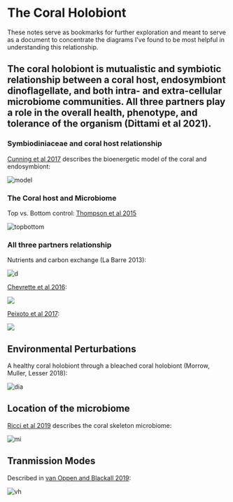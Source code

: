 # The Coral Holobiont

These notes serve as bookmarks for further exploration and meant to serve as a document to concentrate the diagrams I've found to be most helpful in understanding this relationship.

The coral holobiont is mutualistic and symbiotic relationship between a coral host, endosymbiont dinoflagellate, and both intra- and extra-cellular microbiome communities. All three partners play a role in the overall health, phenotype, and tolerance of the organism (Dittami et al 2021).  
-   

### Symbiodiniaceae and coral host relationship   

[Cunning et al 2017](https://www.sciencedirect.com/science/article/pii/S0022519317303636) describes the bioenergetic model of the coral and endosymbiont:

![model](https://ars.els-cdn.com/content/image/1-s2.0-S0022519317303636-gr1.jpg)

### The Coral host and Microbiome

Top vs. Bottom control: [Thompson et al 2015](https://www.frontiersin.org/articles/10.3389/fcimb.2014.00176/full)

![topbottom](https://www.frontiersin.org/files/Articles/104157/fcimb-04-00176-HTML/image_m/fcimb-04-00176-g004.jpg)

### All three partners relationship  

Nutrients and carbon exchange (La Barre 2013):

![d](https://www.researchgate.net/profile/Stephane-La-Barre/publication/248399724/figure/fig3/AS:298362743083011@1448146629795/Relationships-between-the-components-of-the-coral-holobiont-system-developed-from-20.png)

[Chevrette et al 2016](https://www.semanticscholar.org/paper/Insights-into-the-Coral-Microbiome-%3A-Underpinning-Chevrette-Horn/07dbb088a16b844ed1bd4faa96eaabe0001c1c29):

![](https://d3i71xaburhd42.cloudfront.net/07dbb088a16b844ed1bd4faa96eaabe0001c1c29/8-Figure3-1.png)

[Peixoto et al 2017](https://www.frontiersin.org/articles/10.3389/fmicb.2017.00341/full):  

![](https://www.frontiersin.org/files/Articles/236713/fmicb-08-00341-HTML/image_m/fmicb-08-00341-g001.jpg)

## Environmental Perturbations

A healthy coral holobiont through a bleached coral holobiont (Morrow, Muller, Lesser 2018):  

![dia](https://media.springernature.com/original/springer-static/image/chp%3A10.1007%2F978-3-319-75393-5_7/MediaObjects/72107_2_En_7_Fig2_HTML.png)

## Location of the microbiome

[Ricci et al 2019](https://microbiomejournal.biomedcentral.com/articles/10.1186/s40168-019-0762-y) describes the coral skeleton microbiome:

![mi](https://media.springernature.com/lw685/springer-static/image/art%3A10.1186%2Fs40168-019-0762-y/MediaObjects/40168_2019_762_Fig1_HTML.png)

## Tranmission Modes

Described in [van Oppen and Blackall 2019](https://www.nature.com/articles/s41579-019-0223-4?utm_source=nrmicro_etoc&utm_medium=email&utm_campaign=toc_41579_17_9&utm_content=20190813&WT.ec_id=NRMICRO-201909&sap-outbound-id=3B59B2969DFEB43AB9D8B2DE04645B368BF58BDE&utm_source=hybris-campaign&utm_medium=email&utm_campaign=000_SKN6563_0000013853_41579-NRMICRO-v17-n9-EAlert&utm_content=EN_internal_30917_20190813&mkt-key=005056B0331B1EE783A1DC70B71A8905):

![vh](https://media.springernature.com/lw685/springer-static/image/art%3A10.1038%2Fs41579-019-0223-4/MediaObjects/41579_2019_223_Fig2_HTML.png)
